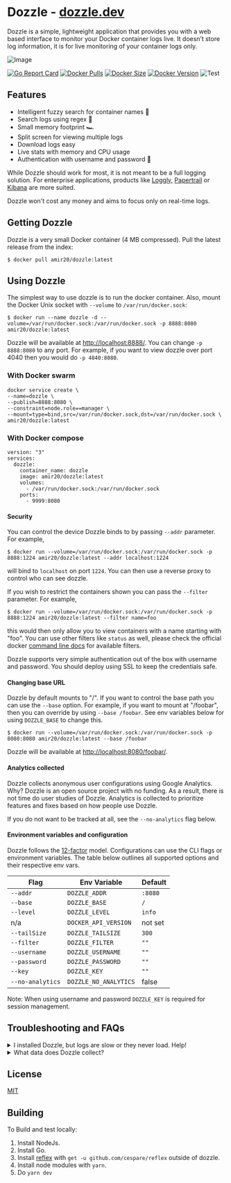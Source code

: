 # Dozzle - [dozzle.dev](https://dozzle.dev/)

Dozzle is a simple, lightweight application that provides you with a web based interface to monitor your Docker container logs live. It doesn’t store log information, it is for live monitoring of your container logs only.

![Image](https://github.com/amir20/dozzle/blob/master/.github/demo.gif?raw=true)

[![Go Report Card](https://goreportcard.com/badge/github.com/amir20/dozzle)](https://goreportcard.com/report/github.com/amir20/dozzle)
[![Docker Pulls](https://img.shields.io/docker/pulls/amir20/dozzle.svg)](https://hub.docker.com/r/amir20/dozzle/)
[![Docker Size](https://images.microbadger.com/badges/image/amir20/dozzle.svg)](https://hub.docker.com/r/amir20/dozzle/)
[![Docker Version](https://images.microbadger.com/badges/version/amir20/dozzle.svg)](https://hub.docker.com/r/amir20/dozzle/)
![Test](https://github.com/amir20/dozzle/workflows/Test/badge.svg)

## Features

- Intelligent fuzzy search for container names 🤖
- Search logs using regex 🔦
- Small memory footprint 🏎
- Split screen for viewing multiple logs
- Download logs easy
- Live stats with memory and CPU usage
- Authentication with username and password 🚨

While Dozzle should work for most, it is not meant to be a full logging solution. For enterprise applications, products like [Loggly](https://www.loggly.com), [Papertrail](https://papertrailapp.com) or [Kibana](https://www.elastic.co/products/kibana) are more suited.

Dozzle won't cost any money and aims to focus only on real-time logs.

## Getting Dozzle

Dozzle is a very small Docker container (4 MB compressed). Pull the latest release from the index:

    $ docker pull amir20/dozzle:latest

## Using Dozzle

The simplest way to use dozzle is to run the docker container. Also, mount the Docker Unix socket with `--volume` to `/var/run/docker.sock`:

    $ docker run --name dozzle -d --volume=/var/run/docker.sock:/var/run/docker.sock -p 8888:8080 amir20/dozzle:latest

Dozzle will be available at [http://localhost:8888/](http://localhost:8888/). You can change `-p 8888:8080` to any port. For example, if you want to view dozzle over port 4040 then you would do `-p 4040:8080`.

### With Docker swarm

    docker service create \
    --name=dozzle \
    --publish=8888:8080 \
    --constraint=node.role==manager \
    --mount=type=bind,src=/var/run/docker.sock,dst=/var/run/docker.sock \
    amir20/dozzle:latest

### With Docker compose

    version: "3"
    services:
      dozzle:
        container_name: dozzle
        image: amir20/dozzle:latest
        volumes:
          - /var/run/docker.sock:/var/run/docker.sock
        ports:
          - 9999:8080

#### Security

You can control the device Dozzle binds to by passing `--addr` parameter. For example,

    $ docker run --volume=/var/run/docker.sock:/var/run/docker.sock -p 8888:1224 amir20/dozzle:latest --addr localhost:1224

will bind to `localhost` on port `1224`. You can then use a reverse proxy to control who can see dozzle.

If you wish to restrict the containers shown you can pass the `--filter` parameter. For example,

    $ docker run --volume=/var/run/docker.sock:/var/run/docker.sock -p 8888:1224 amir20/dozzle:latest --filter name=foo

this would then only allow you to view containers with a name starting with "foo". You can use other filters like `status` as well, please check the official docker [command line docs](https://docs.docker.com/engine/reference/commandline/ps/#filtering) for available filters.

Dozzle supports very simple authentication out of the box with username and password. You should deploy using SSL to keep the credentials safe.

#### Changing base URL

Dozzle by default mounts to "/". If you want to control the base path you can use the `--base` option. For example, if you want to mount at "/foobar",
then you can override by using `--base /foobar`. See env variables below for using `DOZZLE_BASE` to change this.

    $ docker run --volume=/var/run/docker.sock:/var/run/docker.sock -p 8080:8080 amir20/dozzle:latest --base /foobar

Dozzle will be available at [http://localhost:8080/foobar/](http://localhost:8080/foobar/).

#### Analytics collected

Dozzle collects anonymous user configurations using Google Analytics. Why? Dozzle is an open source project with no funding. As a result, there is not time do user studies of Dozzle. Analytics is collected to prioritize features and fixes based on how people use Dozzle.

If you do not want to be tracked at all, see the `--no-analytics` flag below.

#### Environment variables and configuration

Dozzle follows the [12-factor](https://12factor.net/) model. Configurations can use the CLI flags or environment variables. The table below outlines all supported options and their respective env vars.

| Flag             | Env Variable          | Default |
| ---------------- | --------------------- | ------- |
| `--addr`         | `DOZZLE_ADDR`         | `:8080` |
| `--base`         | `DOZZLE_BASE`         | `/`     |
| `--level`        | `DOZZLE_LEVEL`        | `info`  |
| n/a              | `DOCKER_API_VERSION`  | not set |
| `--tailSize`     | `DOZZLE_TAILSIZE`     | `300`   |
| `--filter`       | `DOZZLE_FILTER`       | `""`    |
| `--username`     | `DOZZLE_USERNAME`     | `""`    |
| `--password`     | `DOZZLE_PASSWORD`     | `""`    |
| `--key`          | `DOZZLE_KEY`          | `""`    |
| `--no-analytics` | `DOZZLE_NO_ANALYTICS` | false   |

Note: When using username and password `DOZZLE_KEY` is required for session management.

## Troubleshooting and FAQs

<details>
 <summary>I installed Dozzle, but logs are slow or they never load. Help!</summary>

Dozzle uses Server Sent Events (SSE) which connects to a server using a HTTP stream without closing the connection. If any proxy tries to buffer this connection, then Dozzle never receives the data and hangs forever waiting for the reverse proxy to flush the buffer. Since version `1.23.0`, Dozzle sends the `X-Accel-Buffering: no` header which should stop reverse proxies buffering. However, some proxies may ignore this header. In those cases, you need to explicitly disable any buffering.

Below is an example with nginx and using `proxy_pass` to disable buffering.

```
    server {
        ...

        location / {
            proxy_pass                  http://<dozzle.container.ip.address>:8080;
        }

        location /api {
            proxy_pass                  http://<dozzle.container.ip.address>:8080;

            proxy_buffering             off;
            proxy_cache                 off;
        }
    }

```

</details>

<details>
 <summary>What data does Dozzle collect?</summary>

Dozzle does not collect any metrics or analytics. Dozzle has a [strict](https://github.com/amir20/dozzle/blob/master/routes.go#L33-L38) Content Security Policy which only allows the following policies:

- Allow connect to `api.github.com` to fetch most recent version.
- Only allow `<script>` and `<style>` files from `self`

Dozzle opens all links with `rel="noopener"`.

</details>

## License

[MIT](LICENSE)

## Building

To Build and test locally:

1. Install NodeJs.
2. Install Go.
3. Install [reflex](https://github.com/cespare/reflex) with `get -u github.com/cespare/reflex` outside of dozzle.
4. Install node modules with `yarn`.
5. Do `yarn dev`
